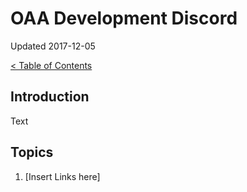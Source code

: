 # OAA Development Discord

Updated 2017-12-05

[< Table of Contents][0]

## Introduction

Text

## Topics

1. [Insert Links here]

[0]: ../README.md
[1]: filename.md
[2]: filename.md
[3]: filename.md
[4]: filename.md
[5]: filename.md
[6]: filename.md
[7]: filename.md
[8]: filename.md
